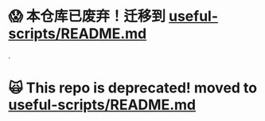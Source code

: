 :scream: 本仓库已废弃！迁移到 [useful-scripts/README.md](https://github.com/oldratlee/useful-scripts/blob/master/README.md)
==========================

.

:scream_cat: This repo is deprecated! moved to [useful-scripts/README.md](https://github.com/oldratlee/useful-scripts/blob/master/README.md)
==========================
